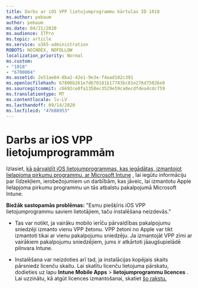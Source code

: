```yaml
---
title: Darbs ar iOS VPP lietojumprogrammu kārtulas ID 1018
ms.author: pebaum
author: pebaum
ms.date: 04/21/2020
ms.audience: ITPro
ms.topic: article
ms.service: o365-administration
ROBOTS: NOINDEX, NOFOLLOW
localization_priority: Normal
ms.custom:
- "1018"
- "6700004"
ms.assetid: 2e51ae64-8ba2-42e1-9e3e-f4aad102c391
ms.openlocfilehash: 67800b261e7d670181b17783bc81e276d75026e0
ms.sourcegitcommit: c6692ce0fa1358ec3529e59ca0ecdfdea4cdc759
ms.translationtype: MT
ms.contentlocale: lv-LV
ms.lasthandoff: 09/14/2020
ms.locfileid: "47688953"
---
```

# <a name="working-with-ios-vpp-applications"></a>Darbs ar iOS VPP lietojumprogrammām

Izlasiet, [kā pārvaldīt iOS lietojumprogrammas, kas iegādātas, izmantojot lielapjoma pirkumu programmu, ar Microsoft Intune](https://docs.microsoft.com/intune/vpp-apps-ios) , lai iegūtu informāciju par līdzekļiem, ierobežojumiem un darbībām, kas jāveic, lai izmantotu Apple lielapjoma pirkumu programmu un tās atbalstu pakalpojumā Microsoft Intune.
  
 **Biežāk sastopamās problēmas:** "Esmu piešķīris iOS VPP lietojumprogrammu saviem lietotājiem, taču instalēšana neizdevās."
  
- Tas var notikt, ja vairāku mobilo ierīču pārvaldības pakalpojumu sniedzēji izmanto vienu VPP žetonu. VPP žetoni no Apple var tikt izmantoti tikai ar vienu pakalpojumu sniedzēju. Ja izmantojāt VPP zīmi ar vairākiem pakalpojumu sniedzējiem, jums ir atkārtoti jāaugšupielādē pilnvara Intune.

- Instalēšana var neizdoties arī tad, ja instalācijas kopējais skaits pārsniedz licenču skaitu. Lai skatītu licenču lietojuma pārskatu, dodieties uz lapu **Intune Mobile Apps** \> **lietojumprogrammu licences** . Lai uzzinātu, kā atgūt licences izmantošanai, skatiet [šo rakstu.](https://docs.microsoft.com/intune/vpp-apps-ios#revoking-app-licenses-and-deleting-tokens)
